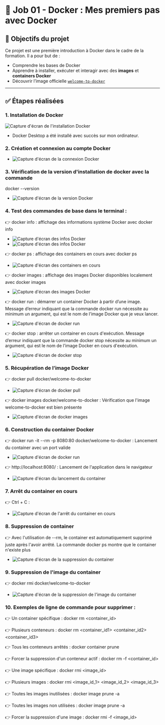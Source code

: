 # 🐳 Job 01 - Docker : Mes premiers pas avec Docker

## 🎯 Objectifs du projet

Ce projet est une première introduction à Docker dans le cadre de la formation. Il a pour but de :

- Comprendre les bases de Docker
- Apprendre à installer, exécuter et interagir avec des **images** et **containers Docker**
- Découvrir l’image officielle [`welcome-to-docker`](https://github.com/docker/welcome-to-docker)

---

## ✅ Étapes réalisées

### 1. Installation de Docker
![Capture d'écran de l'installation Docker](images/install-docker-01.png)

- Docker Desktop a été installé avec succès sur mon ordinateur.

### 2. Création et connexion au compte Docker
- ![Capture d'écran de la connexion Docker](images/launch-docker.png)

### 3. Vérification de la version d'installation de docker avec la commande
docker --version
- ![Capture d'écran de la version Docker](images/docker-version.png)

### 4. Test des commandes de base dans le terminal :
👉 docker info : affichage des informations système Docker avec docker info
- ![Capture d'écran des infos Docker](images/docker-info.png)
- ![Capture d'écran des infos Docker](images/docker-info-2.png)

👉 docker ps : affichage des containers en cours avec docker ps
- ![Capture d'écran des containers en cours](images/docker-ps.png)

👉 docker images : affichage des images Docker disponibles localement avec docker images
- ![Capture d'écran des images Docker](images/docker-images.png)

👉 docker run : démarrer un container Docker à partir d’une image. Message d’erreur indiquant que la commande docker run nécessite au minimum un argument, qui est le nom de l’image Docker que je veux lancer.
- ![Capture d'écran de docker run](images/docker-run.png)

👉 docker stop : arrêter un container en cours d'exécution. Message d’erreur indiquant que la commande docker stop nécessite au minimum un argument, qui est le nom de l’image Docker en cours d'exécution.
- ![Capture d'écran de docker stop](images/docker-stop.png)

### 5. Récupération de l’image Docker
👉 docker pull docker/welcome-to-docker
- ![Capture d'écran de docker pull](images/docker-pull.png)

👉 docker images docker/welcome-to-docker : Vérification que l'image welcome-to-docker est bien présente
- ![Capture d'écran de docker images](images/docker-images-welcome-to-docker.png)

### 6. Construction du container Docker
👉 docker run -it --rm -p 8080:80 docker/welcome-to-docker :  Lancement du container avec un port valide
- ![Capture d'écran de docker run](images/docker-run-welcome-to-docker.png)

👉 http://localhost:8080/ : Lancement de l'application dans le navigateur
- ![Capture d'écran du lancement du container](images/docker-navigator.png)

### 7. Arrêt du container en cours
👉 Ctrl + C : 
- ![Capture d'écran de l'arrêt du container en cours](images/docker-stop-welcome-to-docker.png)

### 8. Suppression de container
👉 Avec l'utilisation de --rm, le container est automatiquement supprimé juste après l'avoir arrêté.
La commande docker ps montre que le container n'existe plus
- ![Capture d'écran de la suppression du container](images/docker-delete.png)

### 9. Suppression de l'image du container
👉 docker rmi docker/welcome-to-docker
- ![Capture d'écran de la suppression de l'image du container](images/docker-rmi.png)

### 10. Exemples de ligne de commande pour supprimer : 
👉 Un container spécifique : docker rm <container_id>

👉 Plusieurs conteneurs : docker rm <container_id1> <container_id2> <container_id3>

👉 Tous les conteneurs arrêtés : docker container prune

👉 Forcer la suppression d'un conteneur actif : docker rm -f <container_id>

👉 Une image spécifique : docker rmi <image_id>

👉 Plusieurs images : docker rmi <image_id_1> <image_id_2> <image_id_3>

👉 Toutes les images inutilisées : docker image prune -a

👉 Toutes les images non utilisées : docker image prune -a

👉 Forcer la suppression d'une image : docker rmi -f <image_id>





